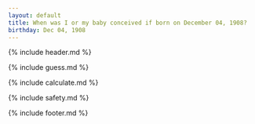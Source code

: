 ```yaml
---
layout: default
title: When was I or my baby conceived if born on December 04, 1908?
birthday: Dec 04, 1908
---
```


{% include header.md %}

{% include guess.md %}

{% include calculate.md %}

{% include safety.md %}

{% include footer.md %}



